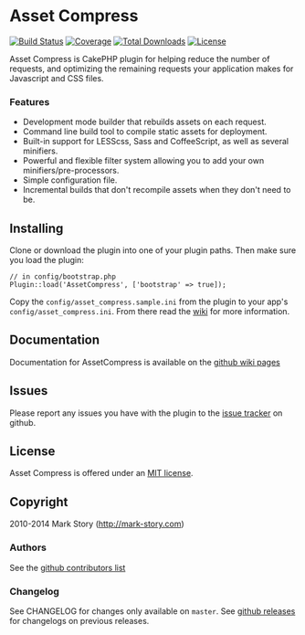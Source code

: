 # Asset Compress

[![Build Status](https://img.shields.io/travis/markstory/asset_compress/master.svg?style=flat-square)](https://travis-ci.org/markstory/asset_compress)
[![Coverage](https://img.shields.io/coveralls/markstory/asset_compress/master.svg?style=flat-square)](https://coveralls.io/r/markstory/asset_compress)
[![Total Downloads](https://img.shields.io/packagist/dt/markstory/asset_compress.svg?style=flat-square)](https://packagist.org/packages/markstory/asset_compress)
[![License](https://img.shields.io/badge/license-MIT-blue.svg?style=flat-square)](LICENSE)

Asset Compress is CakePHP plugin for helping reduce the number of requests, and optimizing the remaining requests your application makes for Javascript and CSS files.

### Features

* Development mode builder that rebuilds assets on each request.
* Command line build tool to compile static assets for deployment.
* Built-in support for LESScss, Sass and CoffeeScript, as well as several
  minifiers.
* Powerful and flexible filter system allowing you to add your own
  minifiers/pre-processors.
* Simple configuration file.
* Incremental builds that don't recompile assets when they don't need to
  be.

## Installing

Clone or download the plugin into one of your plugin paths. Then make
sure you load the plugin:

	// in config/bootstrap.php
	Plugin::load('AssetCompress', ['bootstrap' => true]);

Copy the `config/asset_compress.sample.ini` from the plugin to your app's
`config/asset_compress.ini`. From there read the [wiki](http://github.com/markstory/asset_compress/wiki)
for more information.

## Documentation

Documentation for AssetCompress is available on the [github wiki pages](http://github.com/markstory/asset_compress/wiki)

## Issues

Please report any issues you have with the plugin to the [issue tracker](http://github.com/markstory/asset_compress/issues) on github.

## License

Asset Compress is offered under an [MIT license](http://www.opensource.org/licenses/mit-license.php).

## Copyright

2010-2014 Mark Story (http://mark-story.com)

### Authors

See the [github contributors list](https://github.com/markstory/asset_compress/graphs/contributors)

### Changelog

See CHANGELOG for changes only available on `master`. See
[github releases](https://github.com/markstory/asset_compress/releases) for changelogs on previous releases.
